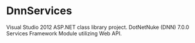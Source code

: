 DnnServices
============

Visual Studio 2012 ASP.NET class library project. DotNetNuke (DNN) 7.0.0 Services Framework Module utilizing Web API.